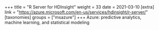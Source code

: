 +++
title = "R Server for HDInsight"
weight = 33
date = 2021-03-10
[extra]
link = "https://azure.microsoft.com/en-us/services/hdinsight/r-server/"
[taxonomies]
groups = ["msazure"]
+++
Azure: predictive analytics, machine learning, and statistical modeling

